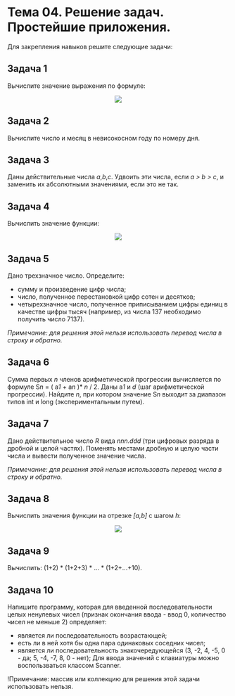 # Тема 04. Решение задач. Простейшие приложения.

Для закрепления навыков решите следующие задачи:

## Задача 1
Вычислите значение выражения по формуле:

<p align="center">
  <img src="https://github.com/OlgaSmolyakova/JavaWebDevelopment-Resouces/blob/master/%D0%A2%D0%B5%D0%BC%D0%B0_04_%D0%A0%D0%B5%D1%88%D0%B5%D0%BD%D0%B8%D0%B5_%D0%B7%D0%B0%D0%B4%D0%B0%D1%87_%D0%9F%D1%80%D0%BE%D1%81%D1%82%D0%B5%D0%B9%D1%88%D0%B8%D0%B5_%D0%BF%D1%80%D0%B8%D0%BB%D0%BE%D0%B6%D0%B5%D0%BD%D0%B8%D1%8F/pic/m4_t1.jpg" />
</p>

## Задача 2
Вычислите число и месяц в невисокосном году по номеру дня.

## Задача 3
Даны действительные числа *а*,*b*,*с*. Удвоить эти числа, если *а > b > с*, и заменить их абсолютными значениями, если это не так.

## Задача 4
Вычислить значение функции:

<p align="center">
  <img src="https://github.com/OlgaSmolyakova/JavaWebDevelopment-Resouces/blob/master/%D0%A2%D0%B5%D0%BC%D0%B0_04_%D0%A0%D0%B5%D1%88%D0%B5%D0%BD%D0%B8%D0%B5_%D0%B7%D0%B0%D0%B4%D0%B0%D1%87_%D0%9F%D1%80%D0%BE%D1%81%D1%82%D0%B5%D0%B9%D1%88%D0%B8%D0%B5_%D0%BF%D1%80%D0%B8%D0%BB%D0%BE%D0%B6%D0%B5%D0%BD%D0%B8%D1%8F/pic/m4_t4.jpg" />
</p>

## Задача 5
Дано трехзначное число. Определите:
* сумму и произведение цифр числа;
* число, полученное перестановкой цифр сотен и десятков;
* четырехзначное число, полученное приписыванием цифры единиц в качестве цифры тысяч (например, из числа 137 необходимо получить число 7137).

*Примечание: для решения этой нельзя использовать перевод числа в строку и обратно.*

## Задача 6
Сумма первых *n* членов арифметической прогрессии вычисляется по формуле S*n* = ( a*1* + a*n* )* *n* / 2. Даны a*1* и *d* (шаг арифметической прогрессии). Найдите *n*, при котором значение S*n* выходит за диапазон типов int и long (экспериментальным путем).

## Задача 7
Дано действительное число *R* вида *nnn.ddd* (три цифровых разряда в дробной и целой частях). Поменять местами дробную и целую части числа и вывести полученное значение числа.

*Примечание: для решения этой нельзя использовать перевод числа в строку и обратно.*

## Задача 8
Вычислить значения функции на отрезке *[a,b]* c шагом *h*:

<p align="center">
  <img src="https://github.com/OlgaSmolyakova/JavaWebDevelopment-Resouces/blob/master/%D0%A2%D0%B5%D0%BC%D0%B0_04_%D0%A0%D0%B5%D1%88%D0%B5%D0%BD%D0%B8%D0%B5_%D0%B7%D0%B0%D0%B4%D0%B0%D1%87_%D0%9F%D1%80%D0%BE%D1%81%D1%82%D0%B5%D0%B9%D1%88%D0%B8%D0%B5_%D0%BF%D1%80%D0%B8%D0%BB%D0%BE%D0%B6%D0%B5%D0%BD%D0%B8%D1%8F/pic/m4_t8.jpg" />
</p>

## Задача 9
Вычислить: (1+2) * (1+2+3) * ... * (1+2+...+10).

## Задача 10
Напишите программу, которая для введенной последовательности целых ненулевых чисел (признак окончания ввода - ввод 0, количество чисел не меньше 2) определяет:
* является ли последовательность возрастающей;
* есть ли в ней хотя бы одна пара одинаковых соседних чисел;
* является ли последовательность знакочередующейся (3, -2, 4, -5, 0 - да; 5, -4, -7, 8, 0 - нет);
Для ввода значений с клавиатуры можно воспользваться классом Scanner.

!Примечание: массив или коллекцию для решения этой задачи использовать нельзя.


